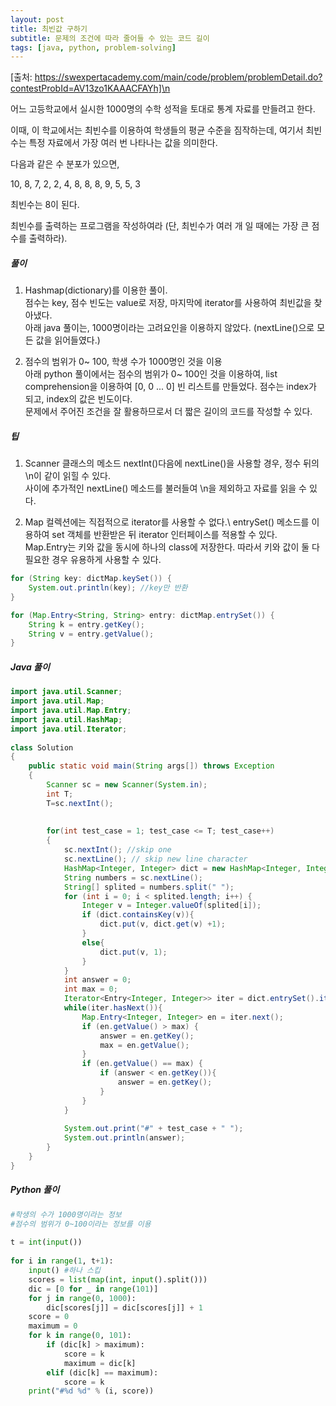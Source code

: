 ```yaml
---
layout: post
title: 최빈값 구하기
subtitle: 문제의 조건에 따라 줄어들 수 있는 코드 길이
tags: [java, python, problem-solving]
---
```

[출처: https://swexpertacademy.com/main/code/problem/problemDetail.do?contestProbId=AV13zo1KAAACFAYh]\n


어느 고등학교에서 실시한 1000명의 수학 성적을 토대로 통계 자료를 만들려고 한다.

이때, 이 학교에서는 최빈수를 이용하여 학생들의 평균 수준을 짐작하는데, 여기서 최빈수는 특정 자료에서 가장 여러 번 나타나는 값을 의미한다.

다음과 같은 수 분포가 있으면,

10, 8, 7, 2, 2, 4, 8, 8, 8, 9, 5, 5, 3

최빈수는 8이 된다.

최빈수를 출력하는 프로그램을 작성하여라 (단, 최빈수가 여러 개 일 때에는 가장 큰 점수를 출력하라).

##### 풀이
1. Hashmap(dictionary)를 이용한 풀이. \
점수는 key, 점수 빈도는 value로 저장, 마지막에 iterator를 사용하여 최빈값을 찾아냈다.\
아래 java 풀이는, 1000명이라는 고려요인을 이용하지 않았다. (nextLine()으로 모든 값을 읽어들였다.)

2. 점수의 범위가 0~ 100, 학생 수가 1000명인 것을 이용\
아래 python 풀이에서는 점수의 범위가 0~ 100인 것을 이용하여, list comprehension을 이용하여 [0, 0 ... 0] 빈 리스트를 만들었다. 점수는 index가 되고, index의 값은 빈도이다.\
문제에서 주어진 조건을 잘 활용하므로서 더 짧은 길이의 코드를 작성할 수 있다.

##### 팁
1. Scanner 클래스의 메소드 nextInt()다음에 nextLine()을 사용할 경우, 정수 뒤의 \n이 같이 읽힐 수 있다.\
사이에 추가적인 nextLine() 메소드를 불러들여 \n을 제외하고 자료를 읽을 수 있다.

2. Map 컬렉션에는 직접적으로 iterator를 사용할 수 없다.\ entrySet() 메소드를 이용하여 set 객체를 반환받은 뒤 iterator 인터페이스를 적용할 수 있다.\
Map.Entry는 키와 값을 동시에 하나의 class에 저장한다. 따라서 키와 값이 둘 다 필요한 경우 유용하게 사용할 수 있다.
```java
for (String key: dictMap.keySet()) {
    System.out.println(key); //key만 반환
}

for (Map.Entry<String, String> entry: dictMap.entrySet()) {
    String k = entry.getKey();
    String v = entry.getValue();
}
```


##### Java 풀이
```java
import java.util.Scanner;
import java.util.Map;
import java.util.Map.Entry;
import java.util.HashMap;
import java.util.Iterator;
 
class Solution
{
    public static void main(String args[]) throws Exception
    {
        Scanner sc = new Scanner(System.in);
        int T;
        T=sc.nextInt();
        
 
        for(int test_case = 1; test_case <= T; test_case++)
        {
            sc.nextInt(); //skip one
            sc.nextLine(); // skip new line character
            HashMap<Integer, Integer> dict = new HashMap<Integer, Integer>();
            String numbers = sc.nextLine();
            String[] splited = numbers.split(" ");
            for (int i = 0; i < splited.length; i++) {
                Integer v = Integer.valueOf(splited[i]);
                if (dict.containsKey(v)){
                    dict.put(v, dict.get(v) +1);
                }
                else{
                    dict.put(v, 1);
                }
            }
            int answer = 0;
            int max = 0;
            Iterator<Entry<Integer, Integer>> iter = dict.entrySet().iterator();
            while(iter.hasNext()){
                Map.Entry<Integer, Integer> en = iter.next();
                if (en.getValue() > max) {
                    answer = en.getKey();
                    max = en.getValue();
                }
                if (en.getValue() == max) {
                    if (answer < en.getKey()){
                        answer = en.getKey();
                    }
                }
            }
             
            System.out.print("#" + test_case + " ");
            System.out.println(answer);
        }
    }
}
```

##### Python 풀이
```py
#학생의 수가 1000명이라는 정보
#점수의 범위가 0~100이라는 정보를 이용
 
t = int(input())
 
for i in range(1, t+1):
    input() #하나 스킵
    scores = list(map(int, input().split()))
    dic = [0 for _ in range(101)]
    for j in range(0, 1000):
        dic[scores[j]] = dic[scores[j]] + 1
    score = 0
    maximum = 0
    for k in range(0, 101):
        if (dic[k] > maximum):
            score = k
            maximum = dic[k]
        elif (dic[k] == maximum):
            score = k
    print("#%d %d" % (i, score))
```

